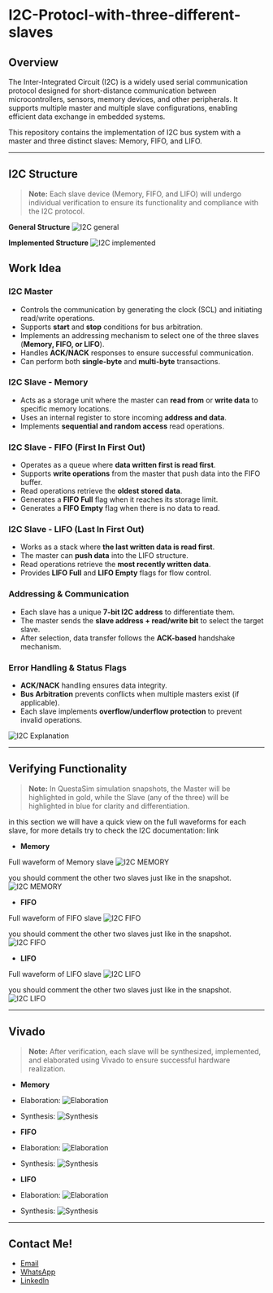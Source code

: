 # I2C-Protocl-with-three-different-slaves

## Overview
The Inter-Integrated Circuit (I2C) is a widely used serial communication protocol designed for short-distance communication between microcontrollers, sensors, memory devices, and other peripherals. It supports multiple master and multiple slave configurations, enabling efficient data exchange in embedded systems.

This repository contains the implementation of I2C bus system with a master and three distinct slaves: Memory, FIFO, and LIFO.

---

## I2C Structure

> **Note:** Each slave device (Memory, FIFO, and LIFO) will undergo individual verification to ensure its functionality and compliance with the I2C protocol.

**General Structure** 
![I2C general](https://github.com/MohamedHussein27/I2C-Protocl-with-three-different-slaves/blob/main/Images/General%20Structure.png)

**Implemented Structure**
![I2C implemented](https://github.com/MohamedHussein27/I2C-Protocl-with-three-different-slaves/blob/main/Images/Implemented%20Structure.png)

## Work Idea

### I2C Master
- Controls the communication by generating the clock (SCL) and initiating read/write operations.
- Supports **start** and **stop** conditions for bus arbitration.
- Implements an addressing mechanism to select one of the three slaves (**Memory, FIFO, or LIFO**).
- Handles **ACK/NACK** responses to ensure successful communication.
- Can perform both **single-byte** and **multi-byte** transactions.

### I2C Slave - Memory
- Acts as a storage unit where the master can **read from** or **write data** to specific memory locations.
- Uses an internal register to store incoming **address and data**.
- Implements **sequential and random access** read operations.

### I2C Slave - FIFO (First In First Out)
- Operates as a queue where **data written first is read first**.
- Supports **write operations** from the master that push data into the FIFO buffer.
- Read operations retrieve the **oldest stored data**.
- Generates a **FIFO Full** flag when it reaches its storage limit.
- Generates a **FIFO Empty** flag when there is no data to read.

### I2C Slave - LIFO (Last In First Out)
- Works as a stack where **the last written data is read first**.
- The master can **push data** into the LIFO structure.
- Read operations retrieve the **most recently written data**.
- Provides **LIFO Full** and **LIFO Empty** flags for flow control.

### Addressing & Communication
- Each slave has a unique **7-bit I2C address** to differentiate them.
- The master sends the **slave address + read/write bit** to select the target slave.
- After selection, data transfer follows the **ACK-based** handshake mechanism.

### Error Handling & Status Flags
- **ACK/NACK** handling ensures data integrity.
- **Bus Arbitration** prevents conflicts when multiple masters exist (if applicable).
- Each slave implements **overflow/underflow protection** to prevent invalid operations.

![I2C Explanation](https://github.com/MohamedHussein27/I2C-Protocl-with-three-different-slaves/blob/main/Images/Explanation.png)

---

## Verifying Functionality

> **Note:** In QuestaSim simulation snapshots, the Master will be highlighted in gold, while the Slave (any of the three) will be highlighted in blue for clarity and differentiation.

in this section we will have a quick view on the full waveforms for each slave, for more details try to check the I2C documentation: link

- **Memory**

Full waveform of Memory slave
![I2C MEMORY](https://github.com/MohamedHussein27/I2C-Protocl-with-three-different-slaves/blob/main/Images/Memory%20Full.png)

you should comment the other two slaves just like in the snapshot.
![I2C MEMORY](https://github.com/MohamedHussein27/I2C-Protocl-with-three-different-slaves/blob/main/Images/Memory%20snap.png)

- **FIFO**

Full waveform of FIFO slave
![I2C FIFO](https://github.com/MohamedHussein27/I2C-Protocl-with-three-different-slaves/blob/main/Images/FIFO%20full.png)

you should comment the other two slaves just like in the snapshot.
![I2C FIFO](https://github.com/MohamedHussein27/I2C-Protocl-with-three-different-slaves/blob/main/Images/FIFO%20snap.png)

- **LIFO**

Full waveform of LIFO slave
![I2C LIFO](https://github.com/MohamedHussein27/I2C-Protocl-with-three-different-slaves/blob/main/Images/LIFO%20full.png)

you should comment the other two slaves just like in the snapshot.
![I2C LIFO](https://github.com/MohamedHussein27/I2C-Protocl-with-three-different-slaves/blob/main/Images/LIFO%20snap.png)

---

## Vivado

> **Note:** After verification, each slave will be synthesized, implemented, and elaborated using Vivado to ensure successful hardware realization. 

- **Memory**

- Elaboration:
![Elaboration](https://github.com/MohamedHussein27/I2C-Protocl-with-three-different-slaves/blob/main/Images/Memory%20Elaboration.png)

- Synthesis:
![Synthesis](https://github.com/MohamedHussein27/I2C-Protocl-with-three-different-slaves/blob/main/Images/Memory%20Synthesis.png)


- **FIFO**

- Elaboration:
![Elaboration](https://github.com/MohamedHussein27/I2C-Protocl-with-three-different-slaves/blob/main/Images/FIFO%20Elaboration.png)

- Synthesis:
![Synthesis](https://github.com/MohamedHussein27/I2C-Protocl-with-three-different-slaves/blob/main/Images/FIFO%20synthesis.png)


- **LIFO**

- Elaboration:
![Elaboration](https://github.com/MohamedHussein27/I2C-Protocl-with-three-different-slaves/blob/main/Images/LIFO%20elaboration.png)

- Synthesis:
![Synthesis](https://github.com/MohamedHussein27/I2C-Protocl-with-three-different-slaves/blob/main/Images/LIFO%20synthesis.png)

---

## Contact Me!
- [Email](mailto:Mohamed_Hussein2100924@outlook.com)
- [WhatsApp](https://wa.me/+2001097685797)
- [LinkedIn](https://www.linkedin.com/in/mohamed-hussein-274337231)